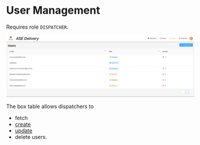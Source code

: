 # User Management

Requires role `DISPATCHER`.

![User Table](../images/user-table.png "User Table")

The box table allows dispatchers to
- fetch
- [create](./user-config.md)
- [update](./user-config.md)
- delete users.

